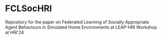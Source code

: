 # FCLSocHRI
Repository for the paper on Federated Learning of Socially Appropriate Agent Behaviours in Simulated Home Environments at LEAP-HRI Workshop at HRI'24
